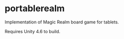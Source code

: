 # portablerealm

Implementation of Magic Realm board game for tablets.

Requires Unity 4.6 to build.
